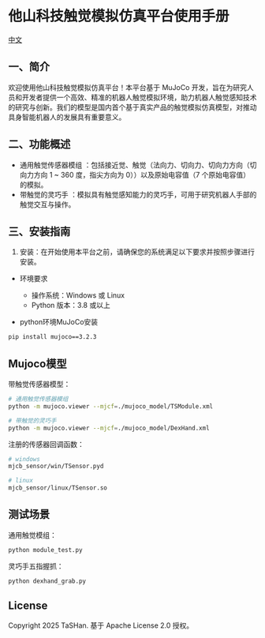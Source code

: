 # 他山科技触觉模拟仿真平台使用手册

[中文](README_zh.md)

## 一、简介
欢迎使用他山科技触觉模拟仿真平台！本平台基于 MuJoCo 开发，旨在为研究人员和开发者提供一个高效、精准的机器人触觉模拟环境，助力机器人触觉感知技术的研究与创新。我们的模型是国内首个基于真实产品的触觉模拟仿真模型，对推动具身智能机器人的发展具有重要意义。

## 二、功能概述
- 通用触觉传感器模组 ：包括接近觉、触觉（法向力、切向力、切向力方向（切向力方向 1 ~ 360 度，指尖方向为 0））以及原始电容值（7 个原始电容值）的模拟。
- 带触觉的灵巧手 ：模拟具有触觉感知能力的灵巧手，可用于研究机器人手部的触觉交互与操作。

## 三、安装指南
1. 安装：在开始使用本平台之前，请确保您的系统满足以下要求并按照步骤进行安装。
- 环境要求
    - 操作系统：Windows 或 Linux
    - Python 版本：3.8 或以上


- python环境MuJoCo安装
```bash
pip install mujoco==3.2.3
```

## Mujoco模型

带触觉传感器模型：

```bash
# 通用触觉传感器模组
python -m mujoco.viewer --mjcf=./mujoco_model/TSModule.xml

# 带触觉的灵巧手
python -m mujoco.viewer --mjcf=./mujoco_model/DexHand.xml
```

注册的传感器回调函数：

```bash
# windows
mjcb_sensor/win/TSensor.pyd

# linux
mjcb_sensor/linux/TSensor.so
```

## 测试场景

通用触觉模组：
```bash
python module_test.py
```

灵巧手五指握抓：
```bash
python dexhand_grab.py
```


## License

Copyright 2025 TaSHan. 基于 Apache License 2.0 授权。
